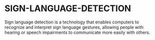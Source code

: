 # SIGN-LANGUAGE-DETECTION
Sign language detection is a technology that enables computers to recognize and interpret sign language gestures, allowing people with hearing or speech impairments to communicate more easily with others.

